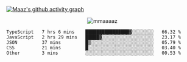 [![Maaz's github activity graph](https://activity-graph.herokuapp.com/graph?username=mmaaaaz&bg_color=000000&color=ffffff&line=0000ff&point=00cece&area=true&hide_border=true)](https://github.com/ashutosh00710/github-readme-activity-graph)

<p align="center"> <img src="https://komarev.com/ghpvc/?username=mmaaaaz&label=PROFILE+VIEWS&color=22223b&style=for-the-badge" alt="mmaaaaz" /> </p>


<!--START_SECTION:waka-->

```text
TypeScript   7 hrs 6 mins    ████████████████▓░░░░░░░░   66.32 %
JavaScript   2 hrs 29 mins   █████▓░░░░░░░░░░░░░░░░░░░   23.17 %
JSON         37 mins         █▒░░░░░░░░░░░░░░░░░░░░░░░   05.79 %
CSS          21 mins         █░░░░░░░░░░░░░░░░░░░░░░░░   03.40 %
Other        3 mins          ░░░░░░░░░░░░░░░░░░░░░░░░░   00.53 %
```

<!--END_SECTION:waka-->
